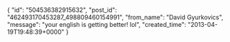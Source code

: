  {
   "id": "504536382915632",
   "post_id": "462493170453287_498809460154991",
   "from_name": "David Gyurkovics",
   "message": "your english is getting better! lol",
   "created_time": "2013-04-19T19:48:39+0000"
 }
